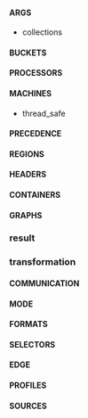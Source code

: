 #### ARGS
- collections
#### BUCKETS
#### PROCESSORS
#### MACHINES
- thread_safe
#### PRECEDENCE
#### REGIONS
#### HEADERS
#### CONTAINERS
#### GRAPHS
### result
### transformation
#### COMMUNICATION
#### MODE
#### FORMATS
#### SELECTORS
#### EDGE
#### PROFILES
#### SOURCES

